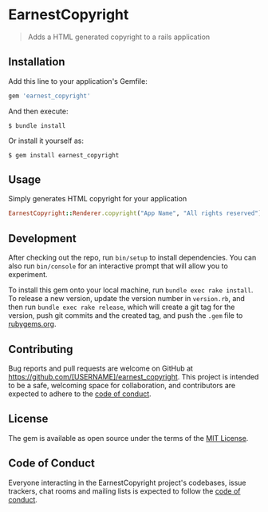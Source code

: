# EarnestCopyright

> Adds a HTML generated copyright to a rails application

## Installation

Add this line to your application's Gemfile:

```ruby
gem 'earnest_copyright'
```

And then execute:

    $ bundle install

Or install it yourself as:

    $ gem install earnest_copyright

## Usage

Simply generates HTML copyright for your application 
```ruby
EarnestCopyright::Renderer.copyright("App Name", "All rights reserved")
```

## Development

After checking out the repo, run `bin/setup` to install dependencies. You can also run `bin/console` for an interactive prompt that will allow you to experiment.

To install this gem onto your local machine, run `bundle exec rake install`. To release a new version, update the version number in `version.rb`, and then run `bundle exec rake release`, which will create a git tag for the version, push git commits and the created tag, and push the `.gem` file to [rubygems.org](https://rubygems.org).

## Contributing

Bug reports and pull requests are welcome on GitHub at https://github.com/[USERNAME]/earnest_copyright. This project is intended to be a safe, welcoming space for collaboration, and contributors are expected to adhere to the [code of conduct](https://github.com/[USERNAME]/earnest_copyright/blob/master/CODE_OF_CONDUCT.md).

## License

The gem is available as open source under the terms of the [MIT License](https://opensource.org/licenses/MIT).

## Code of Conduct

Everyone interacting in the EarnestCopyright project's codebases, issue trackers, chat rooms and mailing lists is expected to follow the [code of conduct](https://github.com/[USERNAME]/earnest_copyright/blob/master/CODE_OF_CONDUCT.md).
